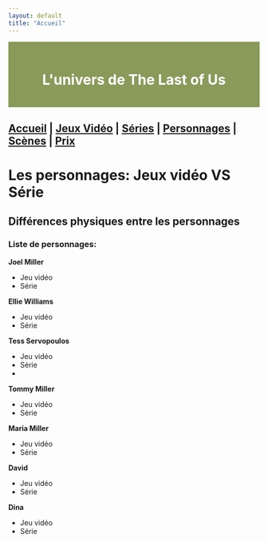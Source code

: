 ```yaml
---
layout: default
title: "Accueil"
---
```

<div style="position: fixed; top: 0; left: 0; width: 180px; height: 100vh; background-image: url('thelastofus1.jpg');">
</div>

<div style="background-color: #8A9A5B; padding: 20px; text-align: center; color: white;">
    <h1>L'univers de The Last of Us </h1>
</div>

[Accueil](accueil.md) | [Jeux Vidéo](jeuxvideo.md) | [Séries](serie.md) | [Personnages](personnages.md) | [Scènes](scenes.md) | [Prix](prix.md)
---

# Les personnages: Jeux vidéo VS Série

## Différences physiques entre les personnages

### Liste de personnages:
__Joel Miller__
- Jeu vidéo
- Série

__Ellie Williams__
- Jeu vidéo
- Série

__Tess Servopoulos__
- Jeu vidéo
- Série
- 
__Tommy Miller__
- Jeu vidéo
- Série

__Maria Miller__
- Jeu vidéo
- Série

__David__
- Jeu vidéo
- Série

__Dina__
- Jeu vidéo
- Série



